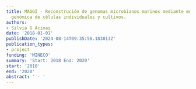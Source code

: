 ```yaml
---
title: MAGGI - Reconstrución de genomas microbianos marinos mediante metagenómica,
  genómica de células individuales y cultivos.
authors:
- Silvia G Acinas
date: '2018-01-01'
publishDate: '2024-08-14T09:35:58.183013Z'
publication_types:
- project
funding: 'MINECO'
summary: 'Start: 2018 End: 2020'
start: '2018'
end: '2020'
abstract: ' - '
---
```

